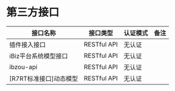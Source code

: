 # 第三方接口

| 接口名称   |   接口类型     |  认证模式 | 备注 |
| --------  | ----------- | -----------| -----------|
| 插件接入接口  |  RESTful API | 无认证 |  |
| iBiz平台系统模型接口  |  RESTful API | 无认证 |  |
| ibzou-api  |  RESTful API | 无认证 |  |
| [R7RT标准接口]动态模型  |  RESTful API | 无认证 |  |
